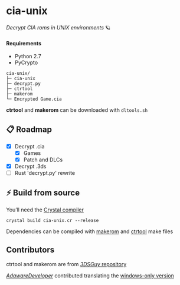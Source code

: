 # cia-unix

*Decrypt CIA roms in UNIX environments* 🪐

#### Requirements
* Python 2.7
* PyCrypto

```
cia-unix/
├─ cia-unix
├─ decrypt.py
├─ ctrtool
├─ makerom
└─ Encrypted Game.cia
```
**ctrtool** and **makerom** can be downloaded with `dltools.sh`

## 📋 Roadmap
- [x] Decrypt .cia
  - [x] Games
  - [x] Patch and DLCs
- [x] Decrypt .3ds
- [ ] Rust 'decrypt.py' rewrite

## ⚡️ Build from source
You’ll need the [Crystal compiler](https://crystal-lang.org/install/)

`crystal build cia-unix.cr --release`

Dependencies can be compiled with [makerom](https://github.com/3DSGuy/Project_CTR/tree/master/makerom) and [ctrtool](https://github.com/3DSGuy/Project_CTR/tree/master/ctrtool) make files

## Contributors
ctrtool and makerom are from [*3DSGuy* repository](https://github.com/3DSGuy/Project_CTR)

*[AdawareDeveloper](https://github.com/AdawareDeveloper)* contributed translating the [windows-only version](https://github.com/matiffeder/3DS-stuff/blob/master/Batch%20CIA%203DS%20Decryptor.bat)
